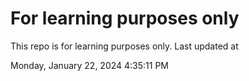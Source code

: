 # For learning purposes only
This repo is for learning purposes only.
Last updated at

Monday, January 22, 2024 4:35:11 PM


